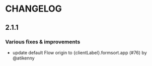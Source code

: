 # CHANGELOG
## 2.1.1

### Various fixes & improvements

- update default Flow origin to {clientLabel}.formsort.app (#76) by @atikenny

